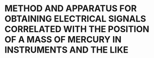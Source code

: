 # METHOD AND APPARATUS FOR OBTAINING ELECTRICAL SIGNALS CORRELATED WITH THE POSITION OF A MASS OF MERCURY IN INSTRUMENTS AND THE LIKE